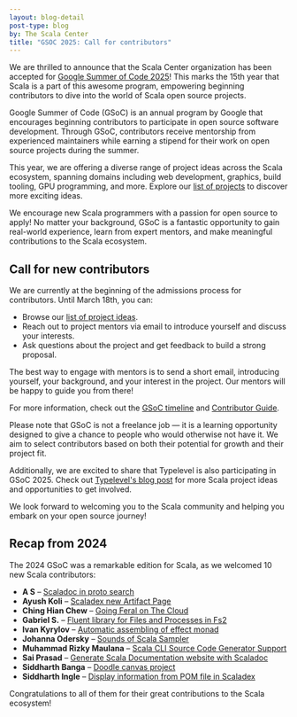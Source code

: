 ```yaml
---
layout: blog-detail
post-type: blog
by: The Scala Center
title: "GSOC 2025: Call for contributors"
---
```


We are thrilled to announce that the Scala Center organization has been accepted for [Google Summer of Code 2025](https://summerofcode.withgoogle.com/)!
This marks the 15th year that Scala is a part of this awesome program, empowering beginning contributors to dive into the world of Scala open source projects.

Google Summer of Code (GSoC) is an annual program by Google that encourages beginning contributors to participate in open source software development.
Through GSoC, contributors receive mentorship from experienced maintainers while earning a stipend for their work on open source projects during the summer.

This year, we are offering a diverse range of project ideas across the Scala ecosystem, spanning domains including web development, graphics, build tooling, GPU programming, and more.
Explore our [list of projects](https://github.com/scalacenter/GoogleSummerOfCode) to discover more exciting ideas.

We encourage new Scala programmers with a passion for open source to apply!
No matter your background, GSoC is a fantastic opportunity to gain real-world experience, learn from expert mentors, and make meaningful contributions to the Scala ecosystem.

## Call for new contributors

We are currently at the beginning of the admissions process for contributors. Until March 18th, you can:

- Browse our [list of project ideas](https://github.com/scalacenter/GoogleSummerOfCode).
- Reach out to project mentors via email to introduce yourself and discuss your interests.
- Ask questions about the project and get feedback to build a strong proposal.

The best way to engage with mentors is to send a short email, introducing yourself, your background, and your interest in the project.
Our mentors will be happy to guide you from there!

For more information, check out the [GSoC timeline](https://developers.google.com/open-source/gsoc/timeline) and [Contributor Guide](https://google.github.io/gsocguides/student/).

Please note that GSoC is not a freelance job — it is a learning opportunity designed to give a chance to people who would otherwise not have it.
We aim to select contributors based on both their potential for growth and their project fit.

Additionally, we are excited to share that Typelevel is also participating in GSoC 2025.
Check out [Typelevel's blog post](https://typelevel.org/blog/2025/02/27/gsoc.html) for more Scala project ideas and opportunities to get involved.

We look forward to welcoming you to the Scala community and helping you embark on your open source journey!

## Recap from 2024

The 2024 GSoC was a remarkable edition for Scala, as we welcomed 10 new Scala contributors:

- **A S** – [Scaladoc in proto search](https://summerofcode.withgoogle.com/programs/2024/projects/jSLG7125)
- **Ayush Koli** – [Scaladex new Artifact Page](https://summerofcode.withgoogle.com/programs/2024/projects/AMrkEU3Z)
- **Ching Hian Chew** – [Going Feral on The Cloud](https://summerofcode.withgoogle.com/programs/2024/projects/NIbV6kPm)
- **Gabriel S.** – [Fluent library for Files and Processes in Fs2](https://summerofcode.withgoogle.com/programs/2024/projects/tAMQw1p1)
- **Ivan Kyrylov** – [Automatic assembling of effect monad](https://summerofcode.withgoogle.com/programs/2024/projects/JBmyhlcN)
- **Johanna Odersky** – [Sounds of Scala Sampler](https://summerofcode.withgoogle.com/programs/2024/projects/6fFGNWW8)
- **Muhammad Rizky Maulana** – [Scala CLI Source Code Generator Support](https://summerofcode.withgoogle.com/programs/2024/projects/CkctbYJJ)
- **Sai Prasad** – [Generate Scala Documentation website with Scaladoc](https://summerofcode.withgoogle.com/programs/2024/projects/a2ia4s3Z)
- **Siddharth Banga** – [Doodle canvas project](https://summerofcode.withgoogle.com/programs/2024/projects/6tCjKxBz)
- **Siddharth Ingle** – [Display information from POM file in Scaladex](https://summerofcode.withgoogle.com/programs/2024/projects/4nuShODP)

Congratulations to all of them for their great contributions to the Scala ecosystem!
